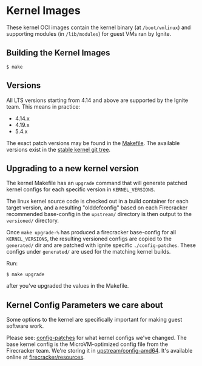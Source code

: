 # Kernel Images

These kernel OCI images contain the kernel binary (at `/boot/vmlinux`) and supporting modules (in `/lib/modules`)
for guest VMs ran by Ignite.

## Building the Kernel Images

```console
$ make
```

## Versions

All LTS versions starting from 4.14 and above are supported by the Ignite team.
This means in practice:

- 4.14.x
- 4.19.x
- 5.4.x

The exact patch versions may be found in the [Makefile](Makefile).
The available versions exist in the [stable kernel git tree](https://git.kernel.org/pub/scm/linux/kernel/git/stable/linux.git/refs/).

## Upgrading to a new kernel version

The kernel Makefile has an `upgrade` command that will generate patched kernel configs for each specific version in `KERNEL_VERSIONS`.

The linux kernel source code is checked out in a build container for each target version, and a resulting "olddefconfig" based on each Firecracker recommended base-config in the `upstream/` directory is then output to the `versioned/` directory.

Once `make upgrade-%` has produced a firecracker base-config for all `KERNEL_VERSIONS`, the resulting versioned configs are copied to the `generated/` dir and are patched with ignite specific `./config-patches`. These configs under `generated/` are used for the matching kernel builds.

Run:

```console
$ make upgrade
```

after you've upgraded the values in the Makefile.

## Kernel Config Parameters we care about

Some options to the kernel are specifically important for making guest software work.

Please see: [config-patches](config-patches) for what kernel configs we've changed.
The base kernel config is the MicroVM-optimized config file from the Firecracker team.
We're storing it in [upstream/config-amd64](upstream/config-amd64). It's available online
at [firecracker/resources](https://github.com/firecracker-microvm/firecracker/tree/master/resources).
